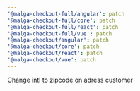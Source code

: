 ```yaml
---
'@malga-checkout-full/angular': patch
'@malga-checkout-full/core': patch
'@malga-checkout-full/react': patch
'@malga-checkout-full/vue': patch
'@malga-checkout/angular': patch
'@malga-checkout/core': patch
'@malga-checkout/react': patch
'@malga-checkout/vue': patch
---
```


Change intl to zipcode on adress customer
